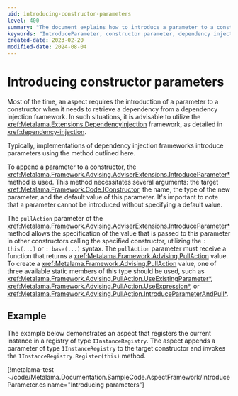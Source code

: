 ```yaml
---
uid: introducing-constructor-parameters
level: 400
summary: "The document explains how to introduce a parameter to a constructor using the Metalama.Extensions.DependencyInjection framework, specifically the AdviserExtensions.IntroduceParameter method. It also provides a relevant example."
keywords: "IntroduceParameter, constructor parameter, dependency injection, Metalama.Extensions.DependencyInjection, IConstructor, AdviserExtensions, default value, pullAction, IInstanceRegistry, Register method"
created-date: 2023-02-20
modified-date: 2024-08-04
---
```


# Introducing constructor parameters

Most of the time, an aspect requires the introduction of a parameter to a constructor when it needs to retrieve a dependency from a dependency injection framework. In such situations, it is advisable to utilize the <xref:Metalama.Extensions.DependencyInjection> framework, as detailed in <xref:dependency-injection>.

Typically, implementations of dependency injection frameworks introduce parameters using the method outlined here.

To append a parameter to a constructor, the <xref:Metalama.Framework.Advising.AdviserExtensions.IntroduceParameter*> method is used. This method necessitates several arguments: the target <xref:Metalama.Framework.Code.IConstructor>, the name, the type of the new parameter, and the default value of this parameter. It's important to note that a parameter cannot be introduced without specifying a default value.

The `pullAction` parameter of the <xref:Metalama.Framework.Advising.AdviserExtensions.IntroduceParameter*> method allows the specification of the value that is passed to this parameter in other constructors calling the specified constructor, utilizing the `: this(...)` or `: base(...)` syntax. The `pullAction` parameter must receive a function that returns a <xref:Metalama.Framework.Advising.PullAction> value. To create a <xref:Metalama.Framework.Advising.PullAction> value, one of three available static members of this type should be used, such as <xref:Metalama.Framework.Advising.PullAction.UseExistingParameter*>, <xref:Metalama.Framework.Advising.PullAction.UseExpression*>, or <xref:Metalama.Framework.Advising.PullAction.IntroduceParameterAndPull*>.

## Example

The example below demonstrates an aspect that registers the current instance in a registry of type `IInstanceRegistry`. The aspect appends a parameter of type `IInstanceRegistry` to the target constructor and invokes the `IInstanceRegistry.Register(this)` method.

[!metalama-test ~/code/Metalama.Documentation.SampleCode.AspectFramework/IntroduceParameter.cs name="Introducing parameters"]


